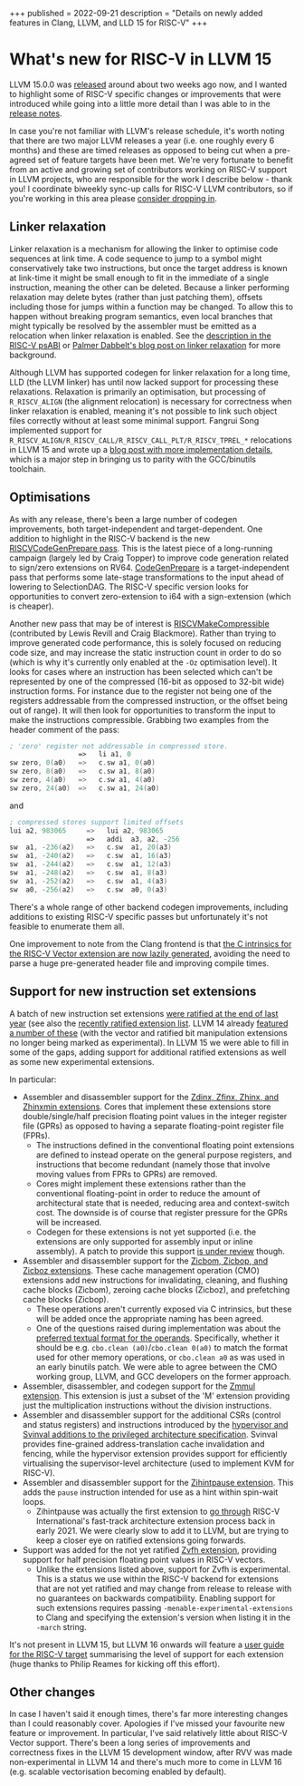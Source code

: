 +++
published = 2022-09-21
description = "Details on newly added features in Clang, LLVM, and LLD 15 for RISC-V"
+++
# What's new for RISC-V in LLVM 15

LLVM 15.0.0 was
[released](https://discourse.llvm.org/t/llvm-15-0-0-release/65099) around
about two weeks ago now, and I wanted to highlight some of RISC-V specific
changes or improvements that were introduced while going into a little more
detail than I was able to in the [release
notes](https://releases.llvm.org/15.0.0/docs/ReleaseNotes.html#changes-to-the-risc-v-backend).

In case you're not familiar with LLVM's release schedule, it's worth noting
that there are two major LLVM releases a year (i.e. one roughly every 6
months) and these are timed releases as opposed to being cut when a pre-agreed
set of feature targets have been met. We're very fortunate to benefit from an
active and growing set of contributors working on RISC-V support in LLVM
projects, who are responsible for the work I describe below - thank you!
I coordinate biweekly sync-up calls for RISC-V LLVM contributors, so if you're
working in this area please [consider dropping
in](https://discourse.llvm.org/c/code-generation/riscv/57).

## Linker relaxation

Linker relaxation is a mechanism for allowing the linker to optimise code
sequences at link time. A code sequence to jump to a symbol might
conservatively take two instructions, but once the target address is known at
link-time it might be small enough to fit in the immediate of a single
instruction, meaning the other can be deleted. Because a linker performing
relaxation may delete bytes (rather than just patching them), offsets
including those for jumps within a function may be changed. To allow this to
happen without breaking program semantics, even local branches that might
typically be resolved by the assembler must be emitted as a relocation when
linker relaxation is enabled. See the [description in the RISC-V
psABI](https://github.com/riscv-non-isa/riscv-elf-psabi-doc/blob/master/riscv-elf.adoc#linker-relaxation)
or [Palmer Dabbelt's blog post on linker
relaxation](https://www.sifive.com/blog/all-aboard-part-3-linker-relaxation-in-riscv-toolchain)
for more background.

Although LLVM has supported codegen for linker relaxation for a long time, LLD
(the LLVM linker) has until now lacked support for processing these
relaxations. Relaxation is primarily an optimisation, but processing of
`R_RISCV_ALIGN` (the alignment relocation) is necessary for correctness when
linker relaxation is enabled, meaning it's not possible to link such object
files correctly without at least some minimal support. Fangrui Song
implemented support for
`R_RISCV_ALIGN/R_RISCV_CALL/R_RISCV_CALL_PLT/R_RISCV_TPREL_*` relocations in
LLVM 15 and wrote up a [blog post with more implementation
details](https://maskray.me/blog/2022-07-10-riscv-linker-relaxation-in-lld),
which is a major step in bringing us to parity with the GCC/binutils
toolchain.

## Optimisations

As with any release, there's been a large number of codegen improvements, both
target-independent and target-dependent. One addition to highlight in the
RISC-V backend is the new [RISCVCodeGenPrepare
pass](https://github.com/llvm/llvm-project/blob/release/15.x/llvm/lib/Target/RISCV/RISCVCodeGenPrepare.cpp).
This is the latest piece of a long-running campaign (largely led by Craig
Topper) to improve code generation related to sign/zero extensions on RV64.
[CodeGenPrepare](https://llvm.org/docs/Passes.html#codegenprepare-optimize-for-code-generation)
is a target-independent pass that performs some late-stage transformations to
the input ahead of lowering to SelectionDAG. The RISC-V specific version looks
for opportunities to convert zero-extension to i64 with a sign-extension
(which is cheaper).

Another new pass that may be of interest is
[RISCVMakeCompressible](https://github.com/llvm/llvm-project/blob/release/15.x/llvm/lib/Target/RISCV/RISCVMakeCompressible.cpp)
(contributed by Lewis Revill and Craig Blackmore).  Rather than trying to
improve generated code performance, this is solely focused on reducing code
size, and may increase the static instruction count in order to do so (which
is why it's currently only enabled at the `-Oz` optimisation level). It looks
for cases where an instruction has been selected which can't be represented by
one of the compressed (16-bit as opposed to 32-bit wide) instruction forms.
For instance due to the register not being one of the registers addressable
from the compressed instruction, or the offset being out of range). It will
then look for opportunities to transform the input to make the instructions
compressible. Grabbing two examples from the header comment of the pass:

```asm
; 'zero' register not addressable in compressed store.
                 =>   li a1, 0
sw zero, 0(a0)   =>   c.sw a1, 0(a0)
sw zero, 8(a0)   =>   c.sw a1, 8(a0)
sw zero, 4(a0)   =>   c.sw a1, 4(a0)
sw zero, 24(a0)  =>   c.sw a1, 24(a0) 
```

and
```asm
; compressed stores support limited offsets
lui a2, 983065     =>   lui a2, 983065 
                   =>   addi  a3, a2, -256
sw  a1, -236(a2)   =>   c.sw  a1, 20(a3)
sw  a1, -240(a2)   =>   c.sw  a1, 16(a3)
sw  a1, -244(a2)   =>   c.sw  a1, 12(a3)
sw  a1, -248(a2)   =>   c.sw  a1, 8(a3)
sw  a1, -252(a2)   =>   c.sw  a1, 4(a3)
sw  a0, -256(a2)   =>   c.sw  a0, 0(a3)
```

There's a whole range of other backend codegen improvements, including
additions to existing RISC-V specific passes but unfortunately it's not
feasible to enumerate them all.

One improvement to note from the Clang frontend is that [the C intrinsics for
the RISC-V Vector extension are now lazily
generated](https://reviews.llvm.org/rG7a5cb15ea6fa), avoiding the need to
parse a huge pre-generated header file and improving compile times.

## Support for new instruction set extensions

A batch of new instruction set extensions [were ratified at the end of last
year](https://riscv.org/announcements/2021/12/riscv-ratifies-15-new-specifications/)
(see also the [recently ratified extension
list](https://wiki.riscv.org/display/HOME/Recently+Ratified+Extensions).  LLVM
14 already [featured a number of
these](https://releases.llvm.org/14.0.0/docs/ReleaseNotes.html#changes-to-the-risc-v-target)
(with the vector and ratified bit manipulation extensions no longer being
marked as experimental). In LLVM 15 we were able to fill in some of the gaps,
adding support for additional ratified extensions as well as some new
experimental extensions.

In particular:
* Assembler and disassembler support for the [Zdinx, Zfinx, Zhinx, and Zhinxmin
  extensions](https://github.com/riscv/riscv-zfinx/blob/main/zfinx-1.0.0.pdf).
  Cores that implement these extensions store double/single/half precision
  floating point values in the integer register file (GPRs) as opposed to having a
  separate floating-point register file (FPRs).
  * The instructions defined in the conventional floating point extensions are
    defined to instead operate on the general purpose registers, and
    instructions that become redundant (namely those that involve moving
    values from FPRs to GPRs) are removed.
  * Cores might implement these extensions rather than the conventional
    floating-point in order to reduce the amount of architectural state that
    is needed, reducing area and context-switch cost. The downside is of
    course that register pressure for the GPRs will be increased.
  * Codegen for these extensions is not yet supported (i.e. the extensions are
    only supported for assembly input or inline assembly). A patch to provide
    this support [is under review](https://reviews.llvm.org/D122918) though.
* Assembler and disassembler support for the [Zicbom, Zicbop, and Zicboz
  extensions](https://github.com/riscv/riscv-CMOs/blob/master/specifications/cmobase-v1.0.pdf).
  These cache management operation (CMO) extensions add new instructions for
  invalidating, cleaning, and flushing cache blocks (Zicbom), zeroing cache
  blocks (Zicboz), and prefetching cache blocks (Zicbop).
  * These operations aren't currently exposed via C intrinsics, but these will
    be added once the appropriate naming has been agreed.
  * One of the questions raised during implementation was about the [preferred
    textual format for the
    operands](https://github.com/riscv/riscv-CMOs/issues/47). Specifically,
    whether it should be e.g. `cbo.clean (a0)`/`cbo.clean 0(a0)` to match the
    format used for other memory operations, or `cbo.clean a0` as was used in
    an early binutils patch. We were able to agree between the CMO working
    group, LLVM, and GCC developers on the former approach.
* Assembler, disassembler, and codegen support for the [Zmmul
  extension](https://github.com/riscv/riscv-isa-manual/commit/f518c259c008f926eba4aba67804f62531b6e94b).
  This extension is just a subset of the 'M' extension providing just the
  multiplication instructions without the division instructions.
* Assembler and disassembler support for the additional CSRs (control and
  status registers) and instructions introduced by the [hypervisor and
  Svinval additions to the privileged architecture
  specification](https://github.com/riscv/riscv-isa-manual/commit/f518c259c008f926eba4aba67804f62531b6e94b).
  Svinval provides fine-grained address-translation cache invalidation and
  fencing, while the hypervisor extension provides support for efficiently
  virtualising the supervisor-level architecture (used to implement KVM for
  RISC-V).
* Assembler and disassembler support for the
  [Zihintpause
  extension](https://github.com/riscv/riscv-isa-manual/blob/266f3759c9c88b0ae18cfca70f875662d89b52db/src/zihintpause.tex).
  This adds the `pause` instruction intended for use as a hint within
  spin-wait loops.
  * Zihintpause was actually the first extension to [go
    through](https://riscv.org/announcements/2021/02/risc-v-international-unveils-fast-track-architecture-extension-process-and-ratifies-zihintpause-extension/)
    RISC-V International's fast-track architecture extension process back in
    early 2021. We were clearly slow to add it to LLVM, but are trying to keep
    a closer eye on ratified extensions going forwards.
* Support was added for the not yet ratified [Zvfh
  extension](https://github.com/riscv/riscv-v-spec/pull/780), providing
  support for half precision floating point values in RISC-V vectors.
  * Unlike the extensions listed above, support for Zvfh is experimental. This
    is a status we use within the RISC-V backend for extensions that are not
    yet ratified and may change from release to release with no guarantees on
    backwards compatibility. Enabling support for such extensions requires
    passing `-menable-experimental-extensions` to Clang and specifying the
    extension's version when listing it in the `-march` string.

It's not present in LLVM 15, but LLVM 16 onwards will feature a
[user guide for the RISC-V
target](https://github.com/llvm/llvm-project/blob/main/llvm/docs/RISCVUsage.rst)
summarising the level of support for each extension (huge thanks to Philip
Reames for kicking off this effort).

## Other changes

In case I haven't said it enough times, there's far more interesting changes
than I could reasonably cover. Apologies if I've missed your favourite new
feature or improvement. In particular, I've said relatively little about
RISC-V Vector support. There's been a long series of improvements and
correctness fixes in the LLVM 15 development window, after RVV was made
non-experimental in LLVM 14 and there's much more to come in LLVM 16 (e.g.
scalable vectorisation becoming enabled by default).
